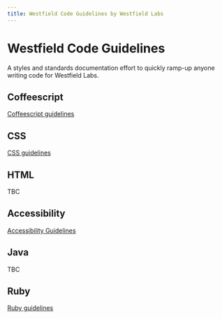 ```yaml
---
title: Westfield Code Guidelines by Westfield Labs
---
```


# Westfield Code Guidelines

A styles and standards documentation effort to quickly ramp-up anyone writing code for Westfield Labs.

## Coffeescript
[Coffeescript guidelines](https://github.com/polarmobile/coffeescript-style-guide)

## CSS
[CSS guidelines](css-guidelines)

## HTML
TBC

## Accessibility
[Accessibility Guidelines](accessibility-guidelines)

## Java
TBC

## Ruby

[Ruby guidelines](ruby-guidelines)
